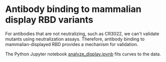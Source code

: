 # Antibody binding to mammalian display RBD variants
For antibodies that are not neutralizing, such as CR3022, we can't validate mutants using neutralization assays.
Therefore, antibody binding to mammalian-displayed RBD provides a mechanism for validation.

The Python Jupyter notebook [analyze_display.ipynb](analyze_display.ipynb) fits curves to the data.